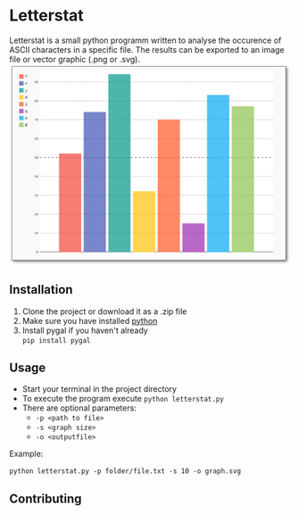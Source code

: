 # Letterstat

Letterstat is a small python programm written to analyse the occurence of ASCII characters in a specific file. The results can be exported to an image file or vector graphic (.png or .svg).
![Image of Letterstat](resources/letterstat.png)

## Installation

 1. Clone the project or download it as a .zip file
 2. Make sure you have installed  [python](https://www.python.org/downloads/)
 3. Install pygal if you haven't already  
 `pip install pygal`


## Usage

 -  Start your terminal in the project directory
 - To execute the program execute
  `python letterstat.py`
 - There are optional parameters:
	 - `-p <path to file>`
	 - `-s <graph size>`
	 - `-o <outputfile>`


Example:

    python letterstat.py -p folder/file.txt -s 10 -o graph.svg

## Contributing
